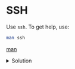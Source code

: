# SSH

Use `ssh`.
To get help, use:

```sh
man ssh
```

[man](hints/man.md)

<details>

<summary>Solution</summary>

```sh
ssh <username>@<IP>
```

</details>
